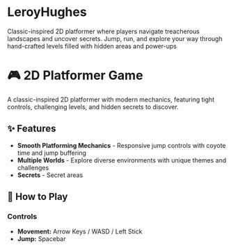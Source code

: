 # LeroyHughes
Classic-inspired 2D platformer where players navigate treacherous landscapes and uncover secrets. Jump, run, and explore your way through hand-crafted levels filled with hidden areas and power-ups
# 🎮 2D Platformer Game

A classic-inspired 2D platformer with modern mechanics, featuring tight controls, challenging levels, and hidden secrets to discover.




## ✨ Features

- **Smooth Platforming Mechanics** - Responsive jump controls with coyote time and jump buffering
- **Multiple Worlds** - Explore diverse environments with unique themes and challenges
- **Secrets** - Secret areas

## 🎯 How to Play

### Controls
- **Movement:** Arrow Keys / WASD / Left Stick
- **Jump:** Spacebar
